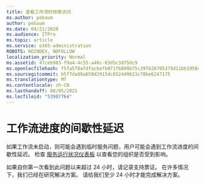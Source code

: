 ```yaml
---
title: 查看工作流时拒绝访问
ms.author: pebaum
author: pebaum
ms.date: 04/21/2020
ms.audience: ITPro
ms.topic: article
ms.service: o365-administration
ROBOTS: NOINDEX, NOFOLLOW
localization_priority: Normal
ms.assetid: 47ceb983-f9a4-4c55-a40c-03d5c3d75dc9
ms.openlocfilehash: f5fa5f8afdfacbefb071f6899b75c397b26705379d11bb1958c3d7f7be499b1f
ms.sourcegitcommit: b5f7da89a650d2915dc652449623c78be6247175
ms.translationtype: MT
ms.contentlocale: zh-CN
ms.lasthandoff: 08/05/2021
ms.locfileid: "53907764"
---
```

# <a name="intermittent-delays-with-workflow-progress"></a>工作流进度的间歇性延迟

如果工作流未启动，则可能会遇到临时服务问题，用户可能会遇到工作流进度的间歇性延迟。 检查 [服务运行状况仪表板](https://admin.microsoft.com/AdminPortal/Home#/servicehealth) 以查看您的组织是否受到影响。 

如果自你第一次看到此问题以来超过 24 小时，请记录支持票证。 在许多情况下，我们已经在研究解决方案。 请给我们至少 24 小时才能完成解决方案。


  

